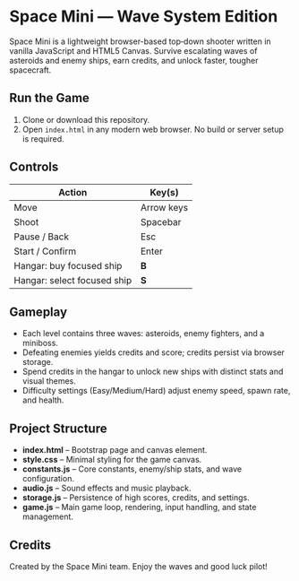 # Space Mini — Wave System Edition

Space Mini is a lightweight browser-based top‑down shooter written in vanilla JavaScript and HTML5 Canvas. Survive escalating waves of asteroids and enemy ships, earn credits, and unlock faster, tougher spacecraft.

## Run the Game
1. Clone or download this repository.
2. Open `index.html` in any modern web browser. No build or server setup is required.

## Controls
| Action                     | Key(s)        |
|----------------------------|---------------|
| Move                       | Arrow keys    |
| Shoot                      | Spacebar      |
| Pause / Back               | Esc           |
| Start / Confirm            | Enter         |
| Hangar: buy focused ship   | **B**         |
| Hangar: select focused ship| **S**         |

## Gameplay
- Each level contains three waves: asteroids, enemy fighters, and a miniboss.
- Defeating enemies yields credits and score; credits persist via browser storage.
- Spend credits in the hangar to unlock new ships with distinct stats and visual themes.
- Difficulty settings (Easy/Medium/Hard) adjust enemy speed, spawn rate, and health.

## Project Structure
- **index.html** – Bootstrap page and canvas element.
- **style.css** – Minimal styling for the game canvas.
- **constants.js** – Core constants, enemy/ship stats, and wave configuration.
- **audio.js** – Sound effects and music playback.
- **storage.js** – Persistence of high scores, credits, and settings.
- **game.js** – Main game loop, rendering, input handling, and state management.

## Credits
Created by the Space Mini team. Enjoy the waves and good luck pilot!
